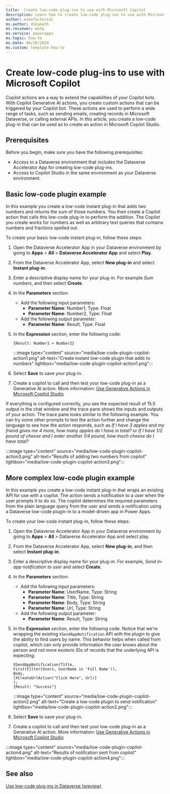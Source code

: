 ```yaml
---
title:  Create low-code plug-ins to use with Microsoft Copilot
description: Learn how to create low-code plug-ins to use with Microsoft Copilot Generative AI actions.
author: mikefactorial
ms.author: dikamath
ms.reviewer: matp
ms.service: powerapps
ms.topic: how-to
ms.date: 04/26/2024
ms.custom: template-how-to
---
```

# Create low-code plug-ins to use with Microsoft Copilot

Copilot actions are a way to extend the capabilities of your Copilot bots. With Copilot Generative AI actions, you create custom actions that can be triggered by your Copilot bot. These actions are used to perform a wide range of tasks, such as sending emails, creating records in Microsoft Dataverse, or calling external APIs. In this article, you create a low-code plug-in that can be used as to create an action in Microsoft Copilot Studio.

## Prerequisites

Before you begin, make sure you have the following prerequisites:

- Access to a Dataverse environment that includes the Dataverse Accelerator App for creating low-code plug-ins.
- Access to Copilot Studio in the same environment as your Dataverse environment.

## Basic low-code plugin example

In this example you create a low-code instant plug-in that adds two numbers and returns the sum of those numbers. You then create a Copilot action that calls this low-code plug-in to perform the addition. The Copilot you create works for numbers as well as arbitrary text queries that contains numbers and fractions spelled out.

To create your basic low-code instant plug-in, follow these steps:

1. Open the Dataverse Accelerator App in your Dataverse environment by going to **Apps** > **All** > **Dataverse Accelerator App** and select **Play**.
2. From the Dataverse Accelerator App, select **New plug-in** and select **Instant plug-in**.
3. Enter a descriptive display name for your plug-in. For example *Sum numbers*, and then select **Create**.
4. In the **Parameters** section:
    - Add the following input parameters:
        - **Parameter Name**: Number1, Type: Float
        - **Parameter Name**: Number2, Type: Float
    - Add the following output parameter:
        - **Parameter Name**: Result, Type: Float
5. In the **Expression** section, enter the following code:

    ```
    {Result: Number1 + Number2}
    ```
      :::image type="content" source="media/low-code-plugin-copilot-action1.png" alt-text="Create instant low-code plugin that adds to numbers" lightbox="media/low-code-plugin-copilot-action1.png":::
6. Select **Save** to save your plug-in.

7. Create a copilot to call and then test your low-code plug-in as a Generative AI action. More information: [Use Generative Actions in Microsoft Copilot Studio](/microsoft-copilot-studio/advanced-generative-actions)

If everything is configured correctly, you see the expected result of 15.5 output in the chat window and the trace pane shows the inputs and outputs of your action. The trace pane looks similar to the following example. You can try some other prompts to test the action further and change the language to see how the action responds, such as *If I have 3 apples and my friend gives me 4 more, how many apples do I have in total?* or *If I have 1/2 pound of cheese and I order another 1/4 pound, how much cheese do I have total?*

:::image type="content" source="media/low-code-plugin-copilot-action3.png" alt-text="Results of adding two numbers from copilot" lightbox="media/low-code-plugin-copilot-action3.png":::

## More complex low-code plugin example

In this example you create a low-code instant plug-in that wraps an existing API for use with a copilot. The action sends a notification to a user when the user prompts it to do so. The copilot determines the required parameters from the plain language query from the user and sends a notification using a Dataverse low-code plugin-in to a model-driven app in Power Apps.

To create your low-code instant plug-in, follow these steps:

1. Open the Dataverse Accelerator App in your Dataverse environment by going to **Apps** > **All** > Dataverse Accelerator App and select play.
2. From the Dataverse Accelerator App, select **New plug-in**, and then select **Instant plug-in**.
3. Enter a descriptive display name for your plug-in. For example, *Send in-app notification to user* and select **Create**.
4. In the **Parameters** section:
    - Add the following input parameters:
        - **Parameter Name**: UserName, Type: String
        - **Parameter Name**: Title, Type: String
        - **Parameter Name**: Body, Type: String
        - **Parameter Name**: Url, Type: String
    - Add the following output parameter:
        - **Parameter Name**: Result, Type: String
5. In the **Expression** section, enter the following code. Notice that we're wrapping the existing `XSendAppNotification` API with the plugin to give the ability to find users by name. This behavior helps when called from copilot, which can only provide information the user knows about the person and not more esoteric IDs of records that the underlying API is expecting:

   ```powerappsfl
   XSendAppNotification(Title,
   First(Filter(Users, UserName in 'Full Name')), 
   Body,
   [XCreateUrlAction("Click Here", Url)]
   );
   {Result: "Success"}
   ```

   :::image type="content" source="media/low-code-plugin-copilot-action2.png" alt-text="Create a low-code plugin to send notification" lightbox="media/low-code-plugin-copilot-action2.png":::
1. Select **Save** to save your plug-in.
1. Create a copilot to call and then test your low-code plug-in as a Generative AI action. More information: [Use Generative Actions in Microsoft Copilot Studio](/microsoft-copilot-studio/advanced-generative-actions)

<!-- Need revised result detail-->
:::image type="content" source="media/low-code-plugin-copilot-action4.png" alt-text="Results of notifcation sent from copilot" lightbox="media/low-code-plugin-copilot-action4.png":::

## See also

[Use low-code plug-ins in Dataverse (preview)](low-code-plug-ins.md)